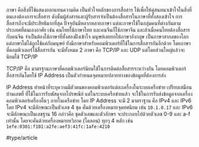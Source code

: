 ภาษา คือสิ่งที่ใช้แสดงออกแทนความคิด เป็นหัวใจหลักของการสื่อสาร ใช้เพื่อให้คู่สนทนาเข้าใจในสิ่งที่ตนเองต้องการจะสื่อสาร ดังนั้นผู้ส่งสารและผู้รับสารจำเป็นต้องสื่อสารในภาษาที่ทั้งสองเข้าใจ การสื่อสารถึงจะมีประสิทธิมากที่สุด ปัจจุบันมีหลากหลายภาษา แต่ละภาษาใช้ในกลุ่มคนที่ต่างกันตามประเทศที่ตนเองอาศัย เช่น คนไทยใช้ภาษาไทย และคนจีนก็ใช้ภาษาจีน และถ้าเมื่อคนไทยต้องสื่อสารกับคนจีน จำเป็นต้องใช้ภาษาที่ทั้งสองฝั่งเข้าใจ มนุษย์เลยยกให้ภาษาอังกฤษ เป็นภาษาสากลของโลก แต่ภาษาไม่ได้ถูกใช้แค่กับมนุษย์ ยังมีภาษาสำหรับคอมพิวเตอร์ที่ใช้ในการสื่อสารกันอีกด้วย โดยภาษาที่คอมพิวเตอร์ใช้สื่อสารกัน จะมีทั้งหมด 2 ภาษา คือ TCP/IP และ UDP แต่โดยส่วนใหญ่แล้วจะนิยมใช้ TCP/IP

TCP/IP คือ มาตรฐานภาษาที่คอมพิวเตอร์นิยมใช้ในการติดต่อสื่อสารระหว่างกัน โดยคอมพิวเตอร์สื่อสารกันโดยใช้ IP Address เป็นตัวกำหนดจุดหมายปลายทางของข้อมูลที่ต้องการส่ง

IP Address ทำหน้าที่ระบุความมีตัวตนของคอมพิวเตอร์แต่ละเครื่องในระบบเครือข่าย เปรียบเสมือนบ้านเลขที่ ที่ใช้ในการรับพัสดุจากไปรษณีย์ แต่ในระบบเครือข่ายแล้ว จะใช้ในการรับส่งข้อมูลจากเครื่องคอมพิวเตอร์เครื่องอื่นๆ ภายในเครือข่าย โดย IP Address จะมี 2 มาตราฐาน คือ IPv4 และ IPv6 โดย IPv4 จะมีลักษณะเป็นตัวเลข 4 ชุด คั่นด้วยเครื่องหมายจุดทศนิยม เช่น `10.1.0.17` และ IPv6 จะมีลักษณะเป็นเลขฐาน 16 กล่าวคือ ชุดตัวเลขและตัวอักษร จะประกอบไปด้วยตัวเลข 0-9 และ a-f เท่านั้น โดยจะคั่นด้วยเครื่องหมายทวิภาค (โคลอน) ทุกๆ 4 หลัก เช่น `1efe:0301:f101:a2fe:aef3:41fc:1afe:4210`

#type/article 